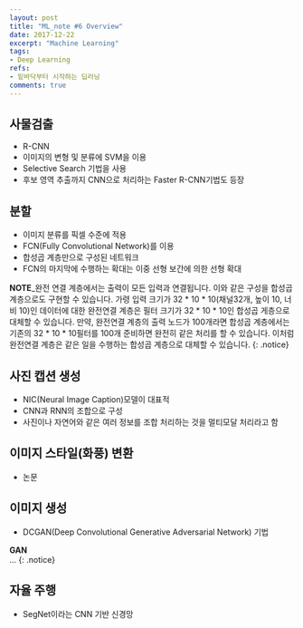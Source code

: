 ```yaml
---
layout: post
title: "ML_note #6 Overview"
date: 2017-12-22
excerpt: "Machine Learning"
tags:
- Deep Learning
refs:
- 밑바닥부터 시작하는 딥러닝
comments: true
---
```


## 사물검출
- R-CNN
- 이미지의 변형 및 분류에 SVM을 이용
- Selective Search 기법을 사용
- 후보 영역 추출까지 CNN으로 처리하는 Faster R-CNN기법도 등장

## 분할
- 이미지 분류를 픽셀 수준에 적용
- FCN(Fully Convolutional Network)를 이용
- 합성곱 계층만으로 구성된 네트워크
- FCN의 마지막에 수행하는 확대는 이중 선형 보간에 의한 선형 확대

**NOTE**_완전 연결 계층에서는 출력이 모든 입력과 연결됩니다. 이와 같은 구성을 합성곱 계층으로도 구현할 수 있습니다. 가령 입력 크기가 32 * 10 * 10(채널32개, 높이 10, 너비 10)인 데이터에 대한 완전연결 계층은 필터 크기가 32 * 10 * 10인 합성곱 게층으로 대체할 수 있습니다. 만약, 완전연결 계층의 출력 노드가 100개라면 합성곱 계층에서는 기존의 32 * 10 * 10필터를 100개 준비하면 완전히 같은 처리를 할 수 있습니다. 이처럼 완전연결 계층은 같은 일을 수행하는 합성곱 계층으로 대체할 수 있습니다.
{: .notice}

## 사진 캡션 생성
- NIC(Neural Image Caption)모델이 대표적
- CNN과 RNN의 조합으로 구성
- 사진이나 자연어와 같은 여러 정보를 조합 처리하는 것을 멀티모달 처리라고 함

## 이미지 스타일(화풍) 변환
- <A Neural Algorithm of Artistic Style> 논문

## 이미지 생성
- DCGAN(Deep Convolutional Generative Adversarial Network) 기법

**GAN**<br>
...
{: .notice}

## 자율 주행
- SegNet이라는 CNN 기반 신경망
